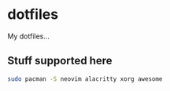 # dotfiles
My dotfiles...

## Stuff supported here
```bash
sudo pacman -S neovim alacritty xorg awesome
```
